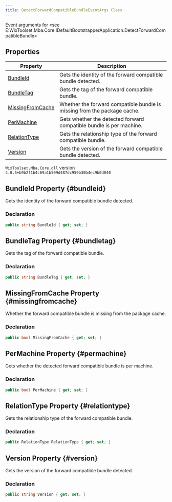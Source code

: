 ```yaml
---
title: DetectForwardCompatibleBundleEventArgs Class
---
```

Event arguments for «see E:WixToolset.Mba.Core.IDefaultBootstrapperApplication.DetectForwardCompatibleBundle»
## Properties
| Property | Description |
| ------ | ----------- |
| [BundleId](#bundleid) | Gets the identity of the forward compatible bundle detected. |
| [BundleTag](#bundletag) | Gets the tag of the forward compatible bundle. |
| [MissingFromCache](#missingfromcache) | Whether the forward compatible bundle is missing from the package cache. |
| [PerMachine](#permachine) | Gets whether the detected forward compatible bundle is per machine. |
| [RelationType](#relationtype) | Gets the relationship type of the forward compatible bundle. |
| [Version](#version) | Gets the version of the forward compatible bundle detected. |
`WixToolset.Mba.Core.dll` version `4.0.5+b9b2f1b4c69a1b509d487dc950b30b4ec9b0d040`
## BundleId Property {#bundleid}
Gets the identity of the forward compatible bundle detected.
### Declaration
```cs
public string BundleId { get; set; }
```
## BundleTag Property {#bundletag}
Gets the tag of the forward compatible bundle.
### Declaration
```cs
public string BundleTag { get; set; }
```
## MissingFromCache Property {#missingfromcache}
Whether the forward compatible bundle is missing from the package cache.
### Declaration
```cs
public bool MissingFromCache { get; set; }
```
## PerMachine Property {#permachine}
Gets whether the detected forward compatible bundle is per machine.
### Declaration
```cs
public bool PerMachine { get; set; }
```
## RelationType Property {#relationtype}
Gets the relationship type of the forward compatible bundle.
### Declaration
```cs
public RelationType RelationType { get; set; }
```
## Version Property {#version}
Gets the version of the forward compatible bundle detected.
### Declaration
```cs
public string Version { get; set; }
```
